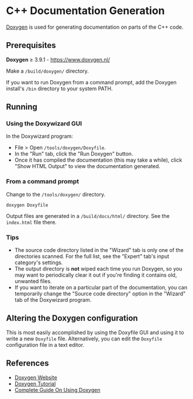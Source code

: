 # C++ Documentation Generation

[Doxygen](https://www.doxygen.nl/) is used for generating documentation on parts of the C++ code.


## Prerequisites

**Doxygen** &ge; 3.9.1 - https://www.doxygen.nl/

Make a `/build/doxygen/` directory.

If you want to run Doxygen from a command prompt, add the Doxygen install's `/bin` directory to your system PATH.


## Running

### Using the Doxywizard GUI

In the Doxywizard program:
- File > Open `/tools/doxygen/Doxyfile`.
- In the "Run" tab, click the "Run Doxygen" button.
- Once it has compiled the documentation (this may take a while), click "Show HTML Output" to view the documentation generated.

### From a command prompt

Change to the `/tools/doxygen/` directory.

```
doxygen Doxyfile
```

Output files are generated in a `/build/docs/html/` directory. See the `index.html` file there.

### Tips

- The source code directory listed in the "Wizard" tab is only one of the directories scanned. For the full list, see the
"Expert" tab's input category's settings.
- The output directory is **not** wiped each time you run Doxygen, so you may want to periodically clear it out if you're
finding it contains old, unwanted files.
- If you want to iterate on a particular part of the documentation, you can temporarily change the "Source code directory"
option in the "Wizard" tab of the Doxywizard program.


## Altering the Doxygen configuration

This is most easily accomplished by using the Doxyfile GUI and using it to write a new `Doxyfile` file.
Alternatively, you can edit the `Doxyfile` configuration file in a text editor.


## References

- [Doxygen Website](https://www.doxygen.nl/)
- [Doxygen Tutorial](https://embeddedinventor.com/doxygen-tutorial-getting-started-using-doxygen-on-windows/)
- [Complete Guide On Using Doxygen](https://embeddedinventor.com/guide-to-configure-doxygen-to-document-c-source-code-for-beginners/)
